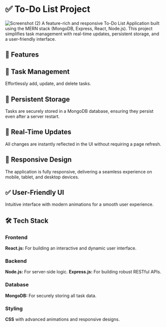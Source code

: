 
# ✅ To-Do List Project
![Screenshot (2)](https://github.com/user-attachments/assets/15d8c18a-4dcc-476d-b613-585a846abb49)
A feature-rich and responsive To-Do List Application built using the MERN stack (MongoDB, Express, React, Node.js). This project simplifies task management with real-time updates, persistent storage, and a user-friendly interface.



## 🚀 Features
## 📝 Task Management
Effortlessly add, update, and delete tasks.
## 📂 Persistent Storage
Tasks are securely stored in a MongoDB database, ensuring they persist even after a server restart.
## 🔄 Real-Time Updates
All changes are instantly reflected in the UI without requiring a page refresh.
## 📱 Responsive Design
The application is fully responsive, delivering a seamless experience on mobile, tablet, and desktop devices.
## ✅ User-Friendly UI
Intuitive interface with modern animations for a smooth user experience.
## 🛠️ Tech Stack
### Frontend
**React.js:** For building an interactive and dynamic user interface.
### Backend
**Node.js:** For server-side logic.
**Express.js:** For building robust RESTful APIs.
### Database
**MongoDB:** For securely storing all task data.
### Styling
**CSS** with advanced animations and responsive designs.
